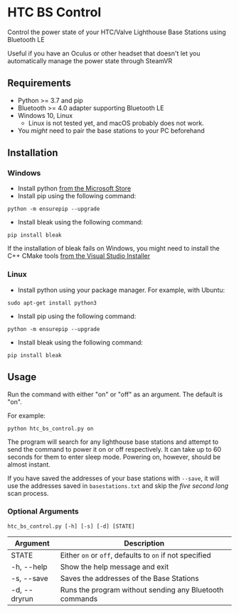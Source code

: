 # HTC BS Control
Control the power state of your HTC/Valve Lighthouse Base Stations using Bluetooth LE

Useful if you have an Oculus or other headset that doesn't let you automatically manage the power state through SteamVR

## Requirements
- Python >= 3.7 and pip
- Bluetooth >= 4.0 adapter supporting Bluetooth LE
- Windows 10, Linux
    - Linux is not tested yet, and macOS probably does not work.
- You *might* need to pair the base stations to your PC beforehand

## Installation
### Windows
- Install python [from the Microsoft Store](https://www.microsoft.com/store/productId/9PJPW5LDXLZ5) 
- Install pip using the following command:
```
python -m ensurepip --upgrade
```
- Install bleak using the following command:
```
pip install bleak 
```
If the installation of bleak fails on Windows, you might need to install the C++ CMake tools [from the Visual Studio Installer](https://visualstudio.microsoft.com/vs/community/)
### Linux
- Install python using your package manager. For example, with Ubuntu:
```
sudo apt-get install python3
```
- Install pip using the following command:
```
python -m ensurepip --upgrade
```
- Install bleak using the following command:
```
pip install bleak
```

## Usage
Run the command with either "on" or "off" as an argument. The default is "on". 
 
For example: 
```
python htc_bs_control.py on
```
The program will search for any lighthouse base stations and attempt to send the command to power it on or off respectively. It can take up to 60 seconds for them to enter sleep mode. Powering on, however, should be almost instant.

If you have saved the addresses of your base stations with `--save`, it will use the addresses saved in `basestations.txt` and skip the *five second long* scan process. 

### Optional Arguments
```
htc_bs_control.py [-h] [-s] [-d] [STATE]
```
| Argument | Description | 
| --- | --- |
| STATE | Either `on` or `off`, defaults to `on` if not specified | 
| -h, --help | Show the help message and exit | 
| -s, --save | Saves the addresses of the Base Stations |
| -d, --dryrun | Runs the program without sending any Bluetooth commands |